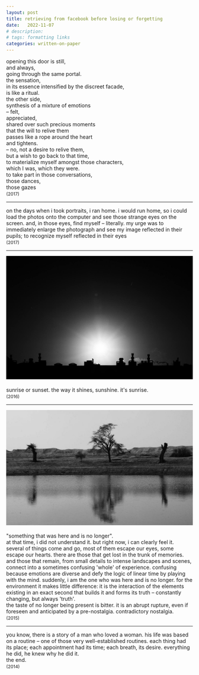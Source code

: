 ```yaml
---
layout: post
title: retrieving from facebook before losing or forgetting
date:   2022-11-07
# description: 
# tags: formatting links
categories: written-on-paper
---
```


opening this door is still,
<br> and always,
<br> going through the same portal.
<br> the sensation,
<br> in its essence intensified by the discreet facade,
<br> is like a ritual.
<br> the other side,
<br> synthesis of a mixture of emotions
<br> – felt,
<br> appreciated,
<br> shared over such precious moments
<br> that the will to relive them
<br> passes like a rope around the heart
<br> and tightens.
<br> – no, not a desire to relive them,
<br> but a wish to go back to that time,
<br> to materialize myself amongst those characters,
<br> which I was, which they were.
<br> to take part in those conversations,
<br> those dances,
<br> those gazes
<br> <span style="font-size:12px">(2017) </span>

<hr>

<!---
<div>
    <img src="/assets/img/pupils.jpg" class="my-image rounded z-depth-1">
</div>
--->
on the days when i took portraits, i ran home. i would run home, so i could load the photos onto the computer and see those strange eyes on the screen. and, in those eyes, find myself – literally. my urge was to immediately enlarge the photograph and see my image reflected in their pupils; to recognize myself reflected in their eyes
<br> <span style="font-size:12px">(2017) </span>

<hr>

<div>
    <img src="/assets/img/sunrise.jpg" class="my-image rounded z-depth-1">
</div>
<br> sunrise or sunset. the way it shines, sunshine. it's sunrise.
<br> <span style="font-size:12px">(2016) </span>

<hr>

<div>
    <img src="/assets/img/no-longer.jpg" class="my-image rounded z-depth-1">
</div>
<br> "something that was here and is no longer". 
<br> at that time, i did not understand it. but right now, i can clearly feel it. 
<br> several of things come and go, most of them escape our eyes, some escape our hearts. there are those that get lost in the trunk of memories. and those that remain, from small details to intense landscapes and scenes, connect into a sometimes confusing 'whole' of experience. confusing because emotions are diverse and defy the logic of linear time by playing with the mind. suddenly, i am the one who was here and is no longer. for the environment it makes little difference: it is the interaction of the elements existing in an exact second that builds it and forms its truth – constantly changing, but always 'truth'.
<br> the taste of no longer being present is bitter. it is an abrupt rupture, even if foreseen and anticipated by a pre-nostalgia. contradictory nostalgia.
<br> <span style="font-size:12px">(2015) </span>

<hr>

you know, there is a story of a man who loved a woman. his life was based on a routine – one of those very well-established routines. each thing had its place; each appointment had its time; each breath, its desire. everything he did, he knew why he did it. 
<br> the end.
<br> <span style="font-size:12px">(2014) </span>
